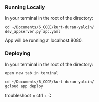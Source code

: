 ### Running Locally
In your terminal in the root of the directory:

```
cd ~/Documents/6_CODE/kurt-duran-yalcin/
dev_appserver.py app.yaml
```

App will be running at localhost:8080.

### Deploying
In your terminal in the root of the directory:

```
open new tab in terminal

cd ~/Documents/6_CODE/kurt-duran-yalcin/
gcloud app deploy
```

troubleshoot = ctrl + C 